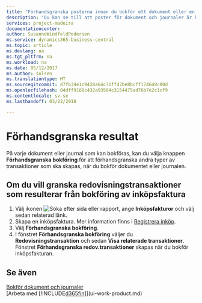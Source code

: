 ```yaml
---
title: "Förhandsgranska posterna innan du bokför ett dokument eller en Journal | Microsoft Docs"
description: "Du kan se till att poster för dokument och journaler är korrekta innan du bokför dem i redovisningen."
services: project-madeira
documentationcenter: 
author: SusanneWindfeldPedersen
ms.service: dynamics365-business-central
ms.topic: article
ms.devlang: na
ms.tgt_pltfrm: na
ms.workload: na
ms.date: 05/12/2017
ms.author: solsen
ms.translationtype: HT
ms.sourcegitcommit: d7fb34e1c9428a64c71ff47be8bcff174649c00d
ms.openlocfilehash: 04dff9168c432a93504c3154475ad76b7e2c1cf9
ms.contentlocale: sv-se
ms.lasthandoff: 03/22/2018

---
```

# <a name="preview-posting-results"></a>Förhandsgranska resultat
På varje dokument eller journal som kan bokföras, kan du välja knappen **Förhandsgranska bokföring** för att förhandsgranska andra typer av transaktioner som ska skapas, när du bokför dokumentet eller journalen.

## <a name="to-preview-gl-entries-that-will-result-from-posting-a-purchase-invoice"></a>Om du vill granska redovisningstransaktioner som resulterar från bokföring av inköpsfaktura
1. Välj ikonen ![Söka efter sida eller rapport](media/ui-search/search_small.png "Ikonen Söka efter sida eller rapport"), ange **Inköpsfakturor** och välj sedan relaterad länk.
2. Skapa en inköpsfaktura. Mer information finns i [Registrera inköp](purchasing-how-record-purchases.md).
3. Välj **Förhandsgranska bokföring**.
4. I fönstret **Förhandsgranska bokföring** väljer du **Redovisningstransaktion** och sedan **Visa relaterade transaktioner**.  
   Fönstret **Förhandsgranska redov.transaktioner** skapas när du bokför inköpsfakturan.

## <a name="see-also"></a>Se även
[Bokför dokument och journaler](ui-post-documents-journals.md)  
[Arbeta med [!INCLUDE[d365fin](includes/d365fin_md.md)]](ui-work-product.md)



